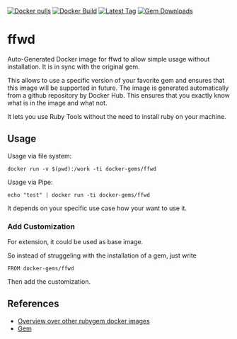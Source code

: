 [![Docker pulls](https://img.shields.io/docker/pulls/rubygem/ffwd.svg)](https://hub.docker.com/r/rubygem/ffwd/)
[![Docker Build](https://img.shields.io/docker/automated/rubygem/ffwd.svg)](https://hub.docker.com/r/rubygem/ffwd/)
[![Latest Tag](https://img.shields.io/github/tag/docker-rubygem/ffwd.svg)](https://hub.docker.com/r/rubygem/ffwd/)
[![Gem Downloads](https://img.shields.io/gem/dt/ffwd.svg)](https://rubygems.org/gems/ffwd/)
# ffwd

Auto-Generated Docker image for ffwd to allow simple usage without installation.
It is in sync with the original gem.

This allows to use a specific version of your favorite gem and ensures that this image will be supported in future.
The image is generated automatically from a github repository by Docker Hub.
This ensures that you exactly know what is in the image and what not.

It lets you use Ruby Tools without the need to install ruby on your machine.

## Usage

Usage via file system:

`docker run -v $(pwd):/work -ti docker-gems/ffwd`

Usage via Pipe:

`echo "test" | docker run -ti docker-gems/ffwd`

It depends on your specific use case how your want to use it.

### Add Customization

For extension, it could be used as base image.

So instead of struggeling with the installation of a gem, just write

`FROM docker-gems/ffwd`

Then add the customization.

## References

 - [Overview over other rubygem docker images](https://github.com/thinkbot/docker-rubygem)
 - [Gem](https://rubygems.org/gems/ffwd/)
